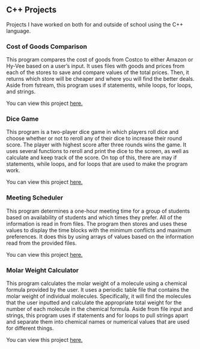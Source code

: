 ## C++ Projects
Projects I have worked on both for and outside of school using the C++ language.

### Cost of Goods Comparison 

This program compares the cost of goods from Costco to either Amazon or Hy-Vee based on a user’s input. It uses files with goods and prices from each of the stores to save and compare values of the total prices. Then, it returns which store will be cheaper and where you will find the better deals. Aside from fstream, this program uses if statements, while loops, for loops, and strings.

You can view this project [here.](CostOfGoodsComparison.cpp)

### Dice Game

This program is a two-player dice game in which players roll dice and choose whether or not to reroll any of their dice to increase their round score. The player with highest score after three rounds wins the game. It uses several functions to reroll and print the dice to the screen, as well as calculate and keep track of the score. On top of this, there are may if statements, while loops, and for loops that are used to make the program work.

You can view this project [here.](DiceGame.cpp)

### Meeting Scheduler

This program determines a one-hour meeting time for a group of students based on availability of students and which times they prefer. All of the information is read in from files. The program then stores and uses these values to display the time blocks with the minimum conflicts and maximum preferences. It does this by using arrays of values based on the information read from the provided files.

You can view this project [here.](MeetingScheduler.cpp)

### Molar Weight Calculator

This program calculates the molar weight of a molecule using a chemical formula provided by the user. It uses a periodic table file that contains the molar weight of individual molecules. Specifically, it will find the molecules that the user inputted and calculate the appropriate total weight for the number of each molecule in the chemical formula. Aside from file input and strings, this program uses if statements and for loops to pull strings apart and separate them into chemical names or numerical values that are used for different things.

You can view this project [here.](MolarWeightCalculator.cpp)
